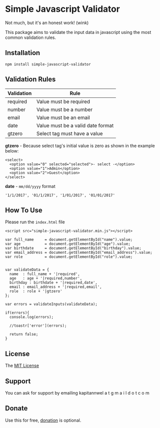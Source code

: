 # Simple Javascript Validator

Not much, but it's an honest work! (wink)

This package aims to validate the input data in javascript using the most common validation rules.


## Installation
```
npm install simple-javascript-validator
```

## Validation Rules

| Validation | Rule |
| --- | --- |
| required | Value must be required |
| number | Value must be a number |
| email | Value must be an email |
| date | Value must be a valid date format |
| gtzero | Select tag must have a value |

**gtzero** - Because select tag's initial value is zero as shown in the example below:
```
<select>
  <option value="0" selected="selected">- select -</option>
  <option value="1">Admin</option>
  <option value="2">Guest</option>
</select>
```

**date** - `mm/dd/yyyy` format
```
'1/1/2017', '01/1/2017', '1/01/2017', '01/01/2017'
```

## How To Use

Please run the `index.html` file
```
<script src="simple-javascript-validator.min.js"></script>

var full_name     = document.getElementById("name").value;
var age           = document.getElementById("age").value;
var birthdate     = document.getElementById("birthday").value;
var email_address = document.getElementById("email_address").value;
var role          = document.getElementById("role").value;


var validateData = {
  name  : full_name + '|required',
  age   : age + '|required,number',
  birthday : birthdate + '|required,date',
  email : email_address + '|required,email',
  role  : role + '|gtzero'
};

var errors = validateInputs(validateData);

if(errors){
  console.log(errors);

  //toastr['error'](errors);

  return false;
}
```

## License

The [MIT License](https://opensource.org/licenses/MIT)

## Support

You can ask for support by emailing kapitannwel a t g m a i l d o t c o m

## Donate

Use this for free, [donation](https://www.paypal.me/kapitanpulido) is optional.
